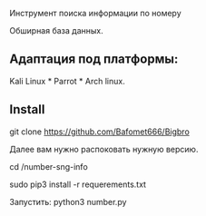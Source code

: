 Инструмент поиска информации по номеру

Обширная база данных.

## Адаптация под платформы:

Kali Linux * Parrot * Arch linux.

## Install

git clone https://github.com/Bafomet666/Bigbro

  Далее вам нужно распоковать нужную версию.

  cd /number-sng-info
  
  sudo pip3 install -r requerements.txt

  Запустить: python3 number.py
  

